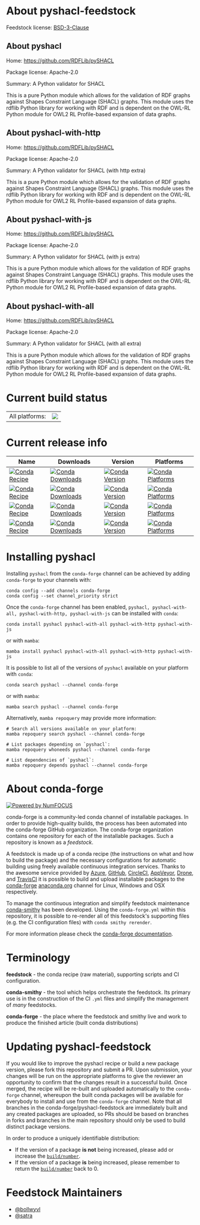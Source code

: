 About pyshacl-feedstock
=======================

Feedstock license: [BSD-3-Clause](https://github.com/conda-forge/pyshacl-feedstock/blob/main/LICENSE.txt)


About pyshacl
-------------

Home: https://github.com/RDFLib/pySHACL

Package license: Apache-2.0

Summary: A Python validator for SHACL

This is a pure Python module which allows for the validation of RDF graphs
against Shapes Constraint Language (SHACL) graphs. This module uses the
rdflib Python library for working with RDF and is dependent on the OWL-RL
Python module for OWL2 RL Profile-based expansion of data graphs.


About pyshacl-with-http
-----------------------

Home: https://github.com/RDFLib/pySHACL

Package license: Apache-2.0

Summary: A Python validator for SHACL (with http extra)

This is a pure Python module which allows for the validation of RDF graphs
against Shapes Constraint Language (SHACL) graphs. This module uses the
rdflib Python library for working with RDF and is dependent on the OWL-RL
Python module for OWL2 RL Profile-based expansion of data graphs.


About pyshacl-with-js
---------------------

Home: https://github.com/RDFLib/pySHACL

Package license: Apache-2.0

Summary: A Python validator for SHACL (with js extra)

This is a pure Python module which allows for the validation of RDF graphs
against Shapes Constraint Language (SHACL) graphs. This module uses the
rdflib Python library for working with RDF and is dependent on the OWL-RL
Python module for OWL2 RL Profile-based expansion of data graphs.


About pyshacl-with-all
----------------------

Home: https://github.com/RDFLib/pySHACL

Package license: Apache-2.0

Summary: A Python validator for SHACL (with all extra)

This is a pure Python module which allows for the validation of RDF graphs
against Shapes Constraint Language (SHACL) graphs. This module uses the
rdflib Python library for working with RDF and is dependent on the OWL-RL
Python module for OWL2 RL Profile-based expansion of data graphs.


Current build status
====================


<table><tr><td>All platforms:</td>
    <td>
      <a href="https://dev.azure.com/conda-forge/feedstock-builds/_build/latest?definitionId=6741&branchName=main">
        <img src="https://dev.azure.com/conda-forge/feedstock-builds/_apis/build/status/pyshacl-feedstock?branchName=main">
      </a>
    </td>
  </tr>
</table>

Current release info
====================

| Name | Downloads | Version | Platforms |
| --- | --- | --- | --- |
| [![Conda Recipe](https://img.shields.io/badge/recipe-pyshacl-green.svg)](https://anaconda.org/conda-forge/pyshacl) | [![Conda Downloads](https://img.shields.io/conda/dn/conda-forge/pyshacl.svg)](https://anaconda.org/conda-forge/pyshacl) | [![Conda Version](https://img.shields.io/conda/vn/conda-forge/pyshacl.svg)](https://anaconda.org/conda-forge/pyshacl) | [![Conda Platforms](https://img.shields.io/conda/pn/conda-forge/pyshacl.svg)](https://anaconda.org/conda-forge/pyshacl) |
| [![Conda Recipe](https://img.shields.io/badge/recipe-pyshacl--with--all-green.svg)](https://anaconda.org/conda-forge/pyshacl-with-all) | [![Conda Downloads](https://img.shields.io/conda/dn/conda-forge/pyshacl-with-all.svg)](https://anaconda.org/conda-forge/pyshacl-with-all) | [![Conda Version](https://img.shields.io/conda/vn/conda-forge/pyshacl-with-all.svg)](https://anaconda.org/conda-forge/pyshacl-with-all) | [![Conda Platforms](https://img.shields.io/conda/pn/conda-forge/pyshacl-with-all.svg)](https://anaconda.org/conda-forge/pyshacl-with-all) |
| [![Conda Recipe](https://img.shields.io/badge/recipe-pyshacl--with--http-green.svg)](https://anaconda.org/conda-forge/pyshacl-with-http) | [![Conda Downloads](https://img.shields.io/conda/dn/conda-forge/pyshacl-with-http.svg)](https://anaconda.org/conda-forge/pyshacl-with-http) | [![Conda Version](https://img.shields.io/conda/vn/conda-forge/pyshacl-with-http.svg)](https://anaconda.org/conda-forge/pyshacl-with-http) | [![Conda Platforms](https://img.shields.io/conda/pn/conda-forge/pyshacl-with-http.svg)](https://anaconda.org/conda-forge/pyshacl-with-http) |
| [![Conda Recipe](https://img.shields.io/badge/recipe-pyshacl--with--js-green.svg)](https://anaconda.org/conda-forge/pyshacl-with-js) | [![Conda Downloads](https://img.shields.io/conda/dn/conda-forge/pyshacl-with-js.svg)](https://anaconda.org/conda-forge/pyshacl-with-js) | [![Conda Version](https://img.shields.io/conda/vn/conda-forge/pyshacl-with-js.svg)](https://anaconda.org/conda-forge/pyshacl-with-js) | [![Conda Platforms](https://img.shields.io/conda/pn/conda-forge/pyshacl-with-js.svg)](https://anaconda.org/conda-forge/pyshacl-with-js) |

Installing pyshacl
==================

Installing `pyshacl` from the `conda-forge` channel can be achieved by adding `conda-forge` to your channels with:

```
conda config --add channels conda-forge
conda config --set channel_priority strict
```

Once the `conda-forge` channel has been enabled, `pyshacl, pyshacl-with-all, pyshacl-with-http, pyshacl-with-js` can be installed with `conda`:

```
conda install pyshacl pyshacl-with-all pyshacl-with-http pyshacl-with-js
```

or with `mamba`:

```
mamba install pyshacl pyshacl-with-all pyshacl-with-http pyshacl-with-js
```

It is possible to list all of the versions of `pyshacl` available on your platform with `conda`:

```
conda search pyshacl --channel conda-forge
```

or with `mamba`:

```
mamba search pyshacl --channel conda-forge
```

Alternatively, `mamba repoquery` may provide more information:

```
# Search all versions available on your platform:
mamba repoquery search pyshacl --channel conda-forge

# List packages depending on `pyshacl`:
mamba repoquery whoneeds pyshacl --channel conda-forge

# List dependencies of `pyshacl`:
mamba repoquery depends pyshacl --channel conda-forge
```


About conda-forge
=================

[![Powered by
NumFOCUS](https://img.shields.io/badge/powered%20by-NumFOCUS-orange.svg?style=flat&colorA=E1523D&colorB=007D8A)](https://numfocus.org)

conda-forge is a community-led conda channel of installable packages.
In order to provide high-quality builds, the process has been automated into the
conda-forge GitHub organization. The conda-forge organization contains one repository
for each of the installable packages. Such a repository is known as a *feedstock*.

A feedstock is made up of a conda recipe (the instructions on what and how to build
the package) and the necessary configurations for automatic building using freely
available continuous integration services. Thanks to the awesome service provided by
[Azure](https://azure.microsoft.com/en-us/services/devops/), [GitHub](https://github.com/),
[CircleCI](https://circleci.com/), [AppVeyor](https://www.appveyor.com/),
[Drone](https://cloud.drone.io/welcome), and [TravisCI](https://travis-ci.com/)
it is possible to build and upload installable packages to the
[conda-forge](https://anaconda.org/conda-forge) [anaconda.org](https://anaconda.org/)
channel for Linux, Windows and OSX respectively.

To manage the continuous integration and simplify feedstock maintenance
[conda-smithy](https://github.com/conda-forge/conda-smithy) has been developed.
Using the ``conda-forge.yml`` within this repository, it is possible to re-render all of
this feedstock's supporting files (e.g. the CI configuration files) with ``conda smithy rerender``.

For more information please check the [conda-forge documentation](https://conda-forge.org/docs/).

Terminology
===========

**feedstock** - the conda recipe (raw material), supporting scripts and CI configuration.

**conda-smithy** - the tool which helps orchestrate the feedstock.
                   Its primary use is in the construction of the CI ``.yml`` files
                   and simplify the management of *many* feedstocks.

**conda-forge** - the place where the feedstock and smithy live and work to
                  produce the finished article (built conda distributions)


Updating pyshacl-feedstock
==========================

If you would like to improve the pyshacl recipe or build a new
package version, please fork this repository and submit a PR. Upon submission,
your changes will be run on the appropriate platforms to give the reviewer an
opportunity to confirm that the changes result in a successful build. Once
merged, the recipe will be re-built and uploaded automatically to the
`conda-forge` channel, whereupon the built conda packages will be available for
everybody to install and use from the `conda-forge` channel.
Note that all branches in the conda-forge/pyshacl-feedstock are
immediately built and any created packages are uploaded, so PRs should be based
on branches in forks and branches in the main repository should only be used to
build distinct package versions.

In order to produce a uniquely identifiable distribution:
 * If the version of a package **is not** being increased, please add or increase
   the [``build/number``](https://docs.conda.io/projects/conda-build/en/latest/resources/define-metadata.html#build-number-and-string).
 * If the version of a package **is** being increased, please remember to return
   the [``build/number``](https://docs.conda.io/projects/conda-build/en/latest/resources/define-metadata.html#build-number-and-string)
   back to 0.

Feedstock Maintainers
=====================

* [@bollwyvl](https://github.com/bollwyvl/)
* [@satra](https://github.com/satra/)

